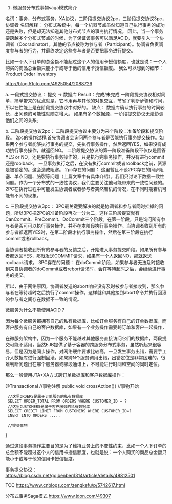 1. 微服务分布式事物saga模式简介

名词：事务，分布式事务，XA协议，二阶段提交协议2pc，三阶段提交协议3pc，协调者
名词解释：
分布式系统中，每一个机器节点虽然知道自己执行事务的成功还是失败，但是却无法知道其他分布式节点的事务执行情况。
因此，当一个事务要跨越多个分布式节点的时候，为了保证该事务可以满足ACID，就要引入一个协调者（Cooradinator）。其他的节点被称为参与者（Participant）。协调者负责调度参与者的行为，并最终决定这些参与者是否要把事务进行提交。

比如一个人下订单的总金额不能超过这个人的信用卡授信额度，也就是说：一个人购买的商品总金额只能小于或等于他的信用卡授信额度。
我么可以想到的细节：
Product 
Order
Inventory

http://blog.51cto.com/4925054/2088726



a. 一段式提交协议：
提交 -> 数据库  Result：完成/未完成
一阶段提交协议相对简单，简单带来的优点就是，它不用再与其他的对象交互，节省了判断步骤和时间，所以在性能上是在阶段提交协议中对好的。
缺点：
数据库确认执行事务的时间较长，出问题的可能性就随之增大。
如果有多个数据源，一阶段提交协议无法协调他们之间的关系。

b. 二阶段提交协议2pc：
二阶段提交协议主要分为来个阶段：准备阶段和提交阶段。
2pc的操作过程:首先协调者会询问两个参与者是否能执行事务提交操作。如果两个参与者能够执行事务的提交，先执行事务操作，然后返回YES，如果没有成功执行事务操作，就返回NO。
二阶段提交协议的第一阶段准备阶段不仅仅是回答YES or NO，还是要执行事务操作的，只是执行完事务操作，并没有进行commit还是roolback。
一旦事务执行之后，在没有执行commit或者roolback之前，资源是被锁定的。这会造成阻塞。
2pc存在的问题：
这里暂且不谈2PC存在的同步阻塞、单点问题、脑裂等问题（上篇文章中有具体介绍），我们只讨论下数据一致性问题。作为一个分布式的一致性协议，我们主要关注他可能带来的一致性问题的。
2PC在执行过程中可能发生协调者或者参与者突然宕机的情况，在不同时期宕机可能有不同的现象。

c. 三阶段提交协议3pc：
3PC最关键要解决的就是协调者和参与者同时挂掉的问题，所以3PC把2PC的准备阶段再次一分为二，这样三阶段提交就有CanCommit、PreCommit、DoCommit三个阶段。在第一阶段，只是询问所有参与者是否可可以执行事务操作，并不在本阶段执行事务操作。当协调者收到所有的参与者都返回YES时，在第二阶段才执行事务操作，然后在第三阶段在执行commit或者rollback。


当协调者接收到所有的参与者的反馈之后，开始进入事务提交阶段。如果所有参与者都返回YES，那就发送COMMIT请求，如果有一个人返回NO，那就返送roolback请求。
3PC存在的问题：
在doCommit阶段，如果参与者无法及时接收到来自协调者的doCommit或者rebort请求时，会在等待超时之后，会继续进行事务的提交。

所以，由于网络原因，协调者发送的abort响应没有及时被参与者接收到，那么参与者在等待超时之后执行了commit操作。这样就和其他接到abort命令并执行回滚的参与者之间存在数据不一致的情况。


微服务为什么不能使用ACID？

因为每个微服务都拥有自己的私有数据库，比如订单服务有自己的订单数据库，而客户服务有自己的客户数据库，如果有一个业务操作需要跨订单和客户一起操作，


在微服务架构中，因为一个服务不能越过其他服务直接访问它们的数据库，两段提交可能不适用，当然EJB提供了基于容器的跨服务分布式事务，虽然听起来很容易，但是因为是同步操作，对网络硬件要求比较高，一旦发生事务出错，需要手工介入数据库进行强制回滚，如果跨N个服务调用出错，出错定位是非常困难的，很难判断问题出在哪个服务器或哪段通讯上，不可能进行时间和空间的同时定位。

那么一般使用JTA+XA方式跨订单数据库和客户数据库操作：

@Transactional //事物注解
public void crossAction(){
     //事物开始

     //这里ORDERS是属于订单服务的私有数据库
	 SELECT ORDER_TOTAL FROM ORDERS WHERE CUSTOMER_ID = ?
     //这里CUSTOMERS是属于客户服务的私有数据库
     SELECT CREDIT_LIMIT FROM CUSTOMERS WHERE CUSTOMER_ID=?
     INERT INTO ORDERS .....

     //提交事物
}

通过这段事务操作主要目的是为了维持业务上的不变性约束，比如一个人下订单的总金额不能超过这个人的信用卡授信额度，也就是说：一个人购买的商品总金额只能小于或等于他的信用卡授信额度。







事务提交协议：
https://blog.csdn.net/ggibenben1314/article/details/48812501

TCC
https://www.cnblogs.com/zengkefu/p/5742617.html

分布式事务Saga模式
https://www.jdon.com/49307